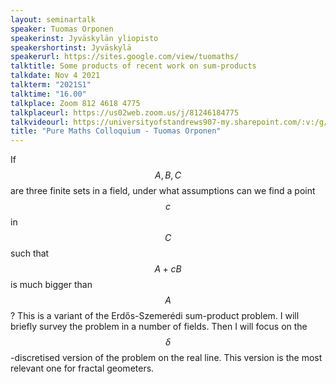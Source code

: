 ```yaml
---
layout: seminartalk
speaker: Tuomas Orponen
speakerinst: Jyväskylän yliopisto
speakershortinst: Jyväskylä
speakerurl: https://sites.google.com/view/tuomaths/
talktitle: Some products of recent work on sum-products
talkdate: Nov 4 2021
talkterm: "2021S1"
talktime: "16.00"
talkplace: Zoom 812 4618 4775
talkplaceurl: https://us02web.zoom.us/j/81246184775
talkvideourl: https://universityofstandrews907-my.sharepoint.com/:v:/g/personal/lst6_st-andrews_ac_uk/Eab7a9UMCpxChBp6tPCv7HUBc9qOSTvZKksqCGymxI1Vfg?e=orkuGH
title: "Pure Maths Colloquium - Tuomas Orponen"
---
```


 If $$A,B,C$$ are three finite sets in a field, under what assumptions can we find a point $$c$$ in $$C$$ such that $$A + cB$$ is much bigger than $$A$$? This is a variant of the Erdős-Szemerédi sum-product problem. I will briefly survey the problem in a number of fields. Then I will focus on the $$\delta$$-discretised version of the problem on the real line. This version is the most relevant one for fractal geometers.
